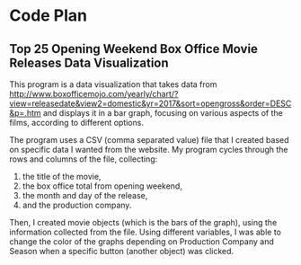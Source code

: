 # Code Plan

## Top 25 Opening Weekend Box Office Movie Releases Data Visualization

This program is a data visualization that takes data from  http://www.boxofficemojo.com/yearly/chart/?view=releasedate&view2=domestic&yr=2017&sort=opengross&order=DESC&p=.htm and displays it in a bar graph, focusing on various aspects of the films, according to different options.

The program uses a CSV (comma separated value) file that I created based on specific data I wanted from the website. My program cycles through the rows and columns of the file, collecting:
1. the title of the movie, 
2. the box office total from opening weekend, 
3. the month and day of the release, 
4. and the production company. 

Then, I created movie objects (which is the bars of the graph), using the information collected from the file. Using different variables, I was able to change the color of the graphs depending on Production Company and Season when a specific button (another object) was clicked. 
